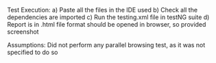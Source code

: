 Test Execution: 
  a) Paste all the files in the IDE used
  b) Check all the dependencies are imported
  c) Run the testing.xml file in testNG suite
  d) Report is in .html file format should be opened in browser, so provided screenshot

Assumptions:
Did not perform any parallel browsing test, as it was not specified to do so

